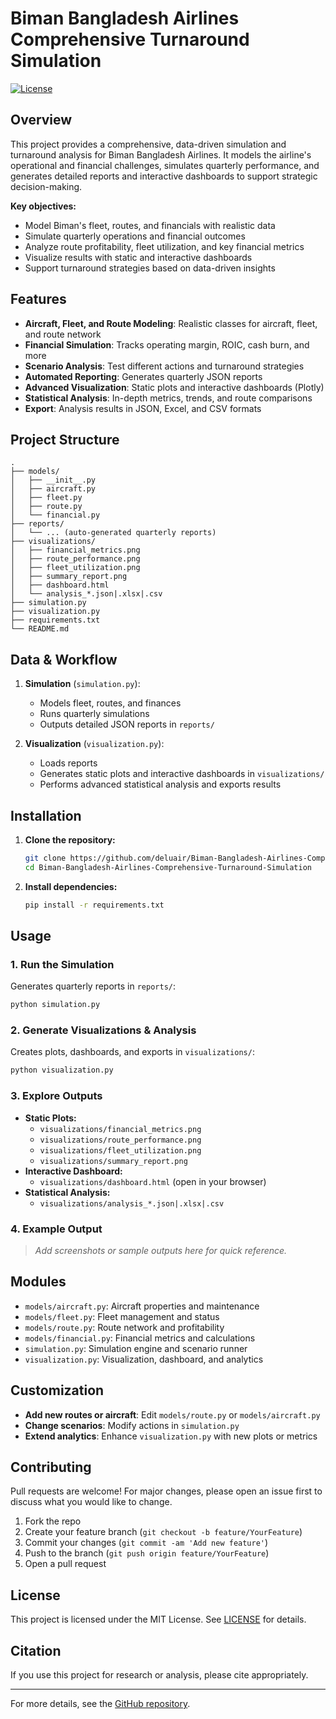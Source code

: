 # Biman Bangladesh Airlines Comprehensive Turnaround Simulation

[![License](https://img.shields.io/badge/license-MIT-blue.svg)](LICENSE)

## Overview

This project provides a comprehensive, data-driven simulation and turnaround analysis for Biman Bangladesh Airlines. It models the airline's operational and financial challenges, simulates quarterly performance, and generates detailed reports and interactive dashboards to support strategic decision-making.

**Key objectives:**
- Model Biman's fleet, routes, and financials with realistic data
- Simulate quarterly operations and financial outcomes
- Analyze route profitability, fleet utilization, and key financial metrics
- Visualize results with static and interactive dashboards
- Support turnaround strategies based on data-driven insights

## Features

- **Aircraft, Fleet, and Route Modeling**: Realistic classes for aircraft, fleet, and route network
- **Financial Simulation**: Tracks operating margin, ROIC, cash burn, and more
- **Scenario Analysis**: Test different actions and turnaround strategies
- **Automated Reporting**: Generates quarterly JSON reports
- **Advanced Visualization**: Static plots and interactive dashboards (Plotly)
- **Statistical Analysis**: In-depth metrics, trends, and route comparisons
- **Export**: Analysis results in JSON, Excel, and CSV formats

## Project Structure

```
.
├── models/
│   ├── __init__.py
│   ├── aircraft.py
│   ├── fleet.py
│   ├── route.py
│   └── financial.py
├── reports/
│   └── ... (auto-generated quarterly reports)
├── visualizations/
│   ├── financial_metrics.png
│   ├── route_performance.png
│   ├── fleet_utilization.png
│   ├── summary_report.png
│   ├── dashboard.html
│   └── analysis_*.json|.xlsx|.csv
├── simulation.py
├── visualization.py
├── requirements.txt
└── README.md
```

## Data & Workflow

1. **Simulation** (`simulation.py`):
   - Models fleet, routes, and finances
   - Runs quarterly simulations
   - Outputs detailed JSON reports in `reports/`

2. **Visualization** (`visualization.py`):
   - Loads reports
   - Generates static plots and interactive dashboards in `visualizations/`
   - Performs advanced statistical analysis and exports results

## Installation

1. **Clone the repository:**
   ```sh
   git clone https://github.com/deluair/Biman-Bangladesh-Airlines-Comprehensive-Turnaround-Simulation.git
   cd Biman-Bangladesh-Airlines-Comprehensive-Turnaround-Simulation
   ```
2. **Install dependencies:**
   ```sh
   pip install -r requirements.txt
   ```

## Usage

### 1. Run the Simulation
Generates quarterly reports in `reports/`:
```sh
python simulation.py
```

### 2. Generate Visualizations & Analysis
Creates plots, dashboards, and exports in `visualizations/`:
```sh
python visualization.py
```

### 3. Explore Outputs
- **Static Plots:**
  - `visualizations/financial_metrics.png`
  - `visualizations/route_performance.png`
  - `visualizations/fleet_utilization.png`
  - `visualizations/summary_report.png`
- **Interactive Dashboard:**
  - `visualizations/dashboard.html` (open in your browser)
- **Statistical Analysis:**
  - `visualizations/analysis_*.json|.xlsx|.csv`

### 4. Example Output
> _Add screenshots or sample outputs here for quick reference._

## Modules

- `models/aircraft.py`: Aircraft properties and maintenance
- `models/fleet.py`: Fleet management and status
- `models/route.py`: Route network and profitability
- `models/financial.py`: Financial metrics and calculations
- `simulation.py`: Simulation engine and scenario runner
- `visualization.py`: Visualization, dashboard, and analytics

## Customization
- **Add new routes or aircraft**: Edit `models/route.py` or `models/aircraft.py`
- **Change scenarios**: Modify actions in `simulation.py`
- **Extend analytics**: Enhance `visualization.py` with new plots or metrics

## Contributing
Pull requests are welcome! For major changes, please open an issue first to discuss what you would like to change.

1. Fork the repo
2. Create your feature branch (`git checkout -b feature/YourFeature`)
3. Commit your changes (`git commit -am 'Add new feature'`)
4. Push to the branch (`git push origin feature/YourFeature`)
5. Open a pull request

## License

This project is licensed under the MIT License. See [LICENSE](LICENSE) for details.

## Citation
If you use this project for research or analysis, please cite appropriately.

---

For more details, see the [GitHub repository](https://github.com/deluair/Biman-Bangladesh-Airlines-Comprehensive-Turnaround-Simulation). 